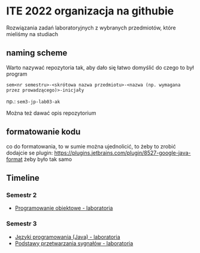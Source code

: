 # ITE 2022 organizacja na githubie

Rozwiązania zadań laboratoryjnych z wybranych przedmiotów, które mieliśmy na studiach

## naming scheme

Warto nazywać repozytoria tak, aby dało się łatwo domyślić do czego to był program

`sem<nr semestru>-<skrótowa nazwa przedmiotu>-<nazwa (np. wymagana przez prowadzącego)>-inicjały`

np.: `sem3-jp-lab03-ak`

Można też dawać opis repozytorium

## formatowanie kodu
co do formatowania, to w sumie można ujednolicić, to żeby to zrobić dodajcie se plugin:
https://plugins.jetbrains.com/plugin/8527-google-java-format
żeby było tak samo

## Timeline

### Semestr 2

- [Programowanie obiektowe - laboratoria](https://github.com/Ite-2022-pwr/Programowanie-obiektowe)

### Semestr 3

- [Języki programowania (Java) - laboratoria](https://github.com/Ite-2022-pwr/Jezyki-Programowania)
- [Podstawy przetwarzania sygnałów - laboratoria](https://github.com/Ite-2022-pwr/Podstawy-przetwarzania-sygnalow)

